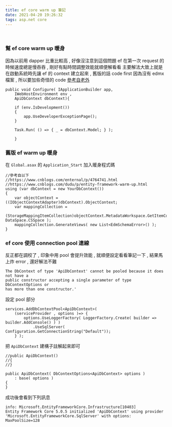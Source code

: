 ```yaml
---
title: ef core warm up 筆記
date: 2021-04-20 19:26:32
tags: asp.net core
---
```

&nbsp;
<!-- more -->

### 幫 ef core warm up 暖身
因為以前用 dapper 比重比較高 , 好像沒注意到這個問題
ef 在第一次 request 的時候速度總是慢吞吞 , 剛好有點時間調整效能就順便解看看
主要解法大致上就是在啟動系統時先讓 ef 的 context 建立起來 , 舊版的話 code first 因為沒有 edmx 檔案 , 所以要加些奇怪的 code
[參考自老外](https://stackoverflow.com/questions/30423838/entity-framework-very-slow-to-load-for-first-time-after-every-compilation)
```
public void Configure( IApplicationBuilder app,
	IWebHostEnvironment env ,
	ApiDbContext dbContext){

	if (env.IsDevelopment())
	{
		app.UseDeveloperExceptionPage();
	}

	Task.Run( () => { _ = dbContext.Model; } );

	}
```

### 舊版 ef warm up 暖身
在 `Global.asax` 的 `Application_Start` 加入暖身程式碼
```
//參考自以下
//https://www.cnblogs.com/enternal/p/4764741.html
//https://www.cnblogs.com/dudu/p/entity-framework-warm-up.html
using (var dbContext = new YourDbContext())
{
	var objectContext = ((IObjectContextAdapter)dbContext).ObjectContext;
	var mappingCollection =
		(StorageMappingItemCollection)objectContext.MetadataWorkspace.GetItemCollection( DataSpace.CSSpace );
	mappingCollection.GenerateViews( new List<EdmSchemaError>() );
}
```


### ef core 使用 connection pool 連線
反正都在調校了 , 印象中用 pool 會提升效能 , 就順便設定看看筆記一下 , 結果馬上炸 error , 還好解法不難
```
The DbContext of type 'ApiDbContext' cannot be pooled because it does not have a
public constructor accepting a single parameter of type DbContextOptions or
has more than one constructor.'
```
設定 pool 部分
```
services.AddDbContextPool<ApiDbContext>(
	(serviceProvider , options )=> {
		options.UseLoggerFactory( LoggerFactory.Create( builder => builder.AddConsole() ) )
			.UseSqlServer( Configuration.GetConnectionString("Default"));
	} );
```

把 `ApiDbContext` 建構子註解起來即可
```
//public ApiDbContext()
//{
//}

public ApiDbContext( DbContextOptions<ApiDbContext> options )
	: base( options )
{
}

```

成功後會看到下列訊息
```
info: Microsoft.EntityFrameworkCore.Infrastructure[10403]
Entity Framework Core 5.0.5 initialized 'ApiDbContext' using provider 'Microsoft.EntityFrameworkCore.SqlServer' with options: MaxPoolSize=128
```
